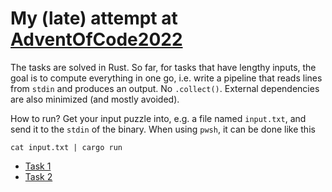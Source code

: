 # My (late) attempt at [AdventOfCode2022](https://adventofcode.com/2022)

The tasks are solved in Rust.
So far, for tasks that have lengthy inputs, the goal is to compute everything in one go, i.e. write a pipeline that reads lines from `stdin` and produces an output. No `.collect()`. External dependencies are also minimized (and mostly avoided).

How to run? Get your input puzzle into, e.g. a file named `input.txt`, and send it to the `stdin` of the binary. When using `pwsh`, it can be done like this

```pwsh
cat input.txt | cargo run
```

- [Task 1](./01)
- [Task 2](./02)
